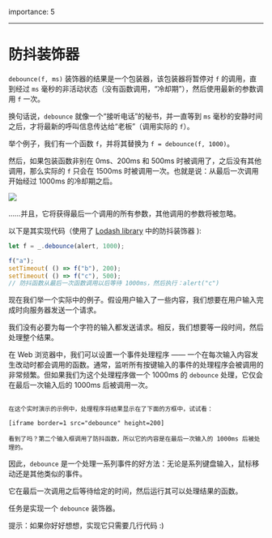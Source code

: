 importance: 5

---

# 防抖装饰器

`debounce(f, ms)` 装饰器的结果是一个包装器，该包装器将暂停对 `f` 的调用，直到经过 `ms` 毫秒的非活动状态（没有函数调用，“冷却期”），然后使用最新的参数调用 `f` 一次。

换句话说，`debounce` 就像一个“接听电话”的秘书，并一直等到 `ms` 毫秒的安静时间之后，才将最新的呼叫信息传达给“老板”（调用实际的 `f`）。

举个例子，我们有一个函数 `f`，并将其替换为 `f = debounce(f, 1000)`。

然后，如果包装函数非别在 0ms、200ms 和 500ms 时被调用了，之后没有其他调用，那么实际的 `f` 只会在 1500ms 时被调用一次。也就是说：从最后一次调用开始经过 1000ms 的冷却期之后。

![](debounce.svg)

……并且，它将获得最后一个调用的所有参数，其他调用的参数将被忽略。

以下是其实现代码（使用了 [Lodash library](https://lodash.com/docs/4.17.15#debounce) 中的防抖装饰器 ):

```js
let f = _.debounce(alert, 1000);

f("a");
setTimeout( () => f("b"), 200);
setTimeout( () => f("c"), 500);
// 防抖函数从最后一次函数调用以后等待 1000ms，然后执行：alert("c")
```

现在我们举一个实际中的例子。假设用户输入了一些内容，我们想要在用户输入完成时向服务器发送一个请求。

我们没有必要为每一个字符的输入都发送请求。相反，我们想要等一段时间，然后处理整个结果。

在 Web 浏览器中，我们可以设置一个事件处理程序 —— 一个在每次输入内容发生改动时都会调用的函数。通常，监听所有按键输入的事件的处理程序会被调用的非常频繁。但如果我们为这个处理程序做一个 1000ms 的 `debounce` 处理，它仅会在最后一次输入后的 1000ms 后被调用一次。

```online

在这个实时演示的示例中，处理程序将结果显示在了下面的方框中，试试看：

[iframe border=1 src="debounce" height=200]

看到了吗？第二个输入框调用了防抖函数，所以它的内容是在最后一次输入的 1000ms 后被处理的。
```

因此，`debounce` 是一个处理一系列事件的好方法：无论是系列键盘输入，鼠标移动还是其他类似的事件。

它在最后一次调用之后等待给定的时间，然后运行其可以处理结果的函数。

任务是实现一个 `debounce` 装饰器。

提示：如果你好好想想，实现它只需要几行代码 :)
